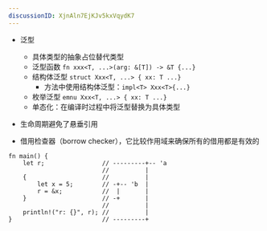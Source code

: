 ```yaml
---
discussionID: XjnAln7EjKJv5kxVqydK7
---
```

- 泛型
  - 具体类型的抽象占位替代类型
  - 泛型函数 `fn xxx<T, ...>(arg: &[T]) -> &T {...}`
  - 结构体泛型 `struct Xxx<T, ...> { xx: T ...}`
    - 方法中使用结构体泛型：`impl<T> Xxx<T>{...}`
  - 枚举泛型 `emnu Xxx<T, ...> { xx: T ...}`
  - 单态化：在编译时过程中将泛型替换为具体类型


- 生命周期避免了悬垂引用
- 借用检查器（borrow checker），它比较作用域来确保所有的借用都是有效的

```
fn main() {
    let r;                // ---------+-- 'a
                          //          |
    {                     //          |
        let x = 5;        // -+-- 'b  |
        r = &x;           //  |       |
    }                     // -+       |
                          //          |
    println!("r: {}", r); //          |
}                         // ---------+

```